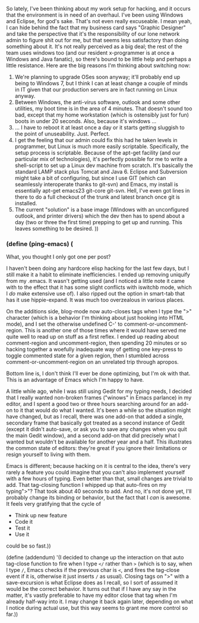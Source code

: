 So lately, I've been thinking about my work setup for hacking, and it occurs that the environment is in need of an overhaul. I've been using Windows and Eclipse, for god's sake. That's not even really excuseable. I mean yeah, I can hide behind the fact that my business card says "Graphic Designer" and take the perspective that it's the responsibility of our lone network admin to figure shit out for me, but that seems less satisfactory than doing something about it. It's not really perceived as a big deal; the rest of the team uses windows too (and our resident x-programmer is at once a Windows and Java fanatic), so there's bound to be little help and perhaps a little resistance. Here are the big reasons I'm thinking about switching now:


1.   We're planning to upgrade OSes soon anyway; it'll probably end up being to Windows 7, but I think I can at least change a couple of minds in IT given that our production servers are in fact running on Linux anyway.
1.   Between Windows, the anti-virus software, outlook and some other utilities, my boot time is in the area of 4 minutes. That doesn't sound too bad, except that my home workstation (which is ostensibly just for fun) boots in under 20 seconds. Also, because it's windows ...
1.   ... I have to reboot it at least once a day or it starts getting sluggish to the point of unuseability. Just. Perfect.
1.   I get the feeling that our admin could fix this had he taken levels in programmer, but Linux is much more easily scriptable. Specifically, the setup process is scriptable. Because of the apt-get facility (and our particular mix of technologies), it's perfectly possible for me to write a shell-script to set up a Linux dev machine from scratch. It's basically the standard LAMP stack plus Tomcat and Java 6. Eclipse and Subversion might take a bit of configuring, but since I use GIT (which can seamlessly interoperate thanks to git-svn) and Emacs, my install is essentially apt-get emacs23 git-core git-svn. Hell, I've even got lines in there to do a full checkout of the trunk and latest branch once git is installed.
1.   The current "solution" is a base image (Windows with an unconfigured outlook, and printer drivers) which the dev then has to spend about a day (two or three the first time) prepping to get up and running. This leaves something to be desired. ))


### (define (ping-emacs) (

What, you thought I only got one per post?

I haven't been doing any hardcore elisp hacking for the last few days, but I still make it a habit to eliminate inefficiencies. I ended up removing uniquify from my .emacs. It wasn't getting used (and I noticed a little note it came with to the effect that it has some slight conflicts with iswitchb mode, which I *do* make extensive use of). I also ripped out the option in smart-tab that has it use hippie-expand. It was much too overzealous in various places.

On the additions side, blog-mode now auto-closes tags when I type the ">" character (which is a behavior I'm thinking about just hooking into HTML mode), and I set the otherwise undefined C-' to comment-or-uncomment-region. This is another one of those times where it would have served me quite well to read up on stuff as a first reflex. I ended up reading about comment-region and uncomment-region, then spending 20 minutes or so hacking together a woefully inadequate way of getting one key-press to toggle commented state for a given region, then I stumbled across comment-or-uncomment-region on an unrelated trip through apropos.

Bottom line is, I don't think I'll ever be done optimizing, but I'm ok with that. This is an advantage of Emacs which I'm happy to have.

A little while ago, while I was still using Gedit for my typing needs, I decided that I really wanted non-broken frames ("winows" in Emacs parlance) in my editor, and I spent a good two or three hours searching around for an add-on to it that would do what I wanted. It's been a while so the situation might have changed, but as I recall, there was one add-on that added a single, secondary frame that basically got treated as a second instance of Gedit (except it didn't auto-save, or ask you to save any changes when you quit the main Gedit window), and a second add-on that did precisely what I wanted but wouldn't be available for another year and a half. This illustrates the common state of editors: they're great if you ignore their limitations or resign yourself to living with them.

Emacs is different; because hacking on it is central to the idea, there's very rarely a feature you could imagine that you can't also implement yourself with a few hours of typing. Even better than that, small changes are trivial to add. That tag-closing function I whipped up that auto-fires on my typing">"? That took about 40 seconds to add. And no, it's not done yet, I'll probably change its binding or behavior, but the fact that I *can* is awesome.
It feels very gratifying that the cycle of

- Think up new feature
- Code it
- Test it
- Use it

could be so fast.))

(define (addendum)
'(I decided to change up the interaction on that auto tag-close function to fire when I type `</` rather than `>` (which is to say, when I type `/`, Emacs checks if the previous char is `<`, and fires the tag-close event if it is, otherwise it just inserts `/` as usual).
																																	  Closing tags on ">" with a save-excursion is what Eclipse does as I recall, so I sort of assumed it would be the correct behavior. It turns out that if I have any say in the matter, it's vastly preferable to have my editor close that tag when I'm already  half-way into it. I may change it back again later, depending on what I notice during actual use, but this way seems to grant me more control so far.))

<!--  LocalWords:  scriptable interoperate unconfigured uncomment
 -->
